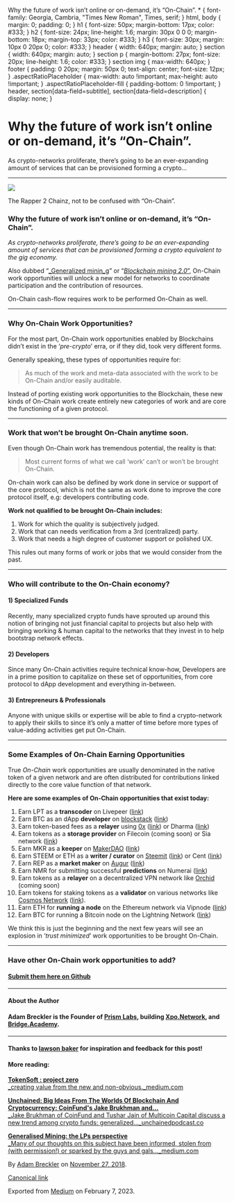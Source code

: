  Why the future of work isn’t online or on-demand, it’s “On-Chain”. \* { font-family: Georgia, Cambria, "Times New Roman", Times, serif; } html, body { margin: 0; padding: 0; } h1 { font-size: 50px; margin-bottom: 17px; color: #333; } h2 { font-size: 24px; line-height: 1.6; margin: 30px 0 0 0; margin-bottom: 18px; margin-top: 33px; color: #333; } h3 { font-size: 30px; margin: 10px 0 20px 0; color: #333; } header { width: 640px; margin: auto; } section { width: 640px; margin: auto; } section p { margin-bottom: 27px; font-size: 20px; line-height: 1.6; color: #333; } section img { max-width: 640px; } footer { padding: 0 20px; margin: 50px 0; text-align: center; font-size: 12px; } .aspectRatioPlaceholder { max-width: auto !important; max-height: auto !important; } .aspectRatioPlaceholder-fill { padding-bottom: 0 !important; } header, section\[data-field=subtitle\], section\[data-field=description\] { display: none; }

Why the future of work isn’t online or on-demand, it’s “On-Chain”.
==================================================================

As crypto-networks proliferate, there’s going to be an ever-expanding amount of services that can be provisioned forming a crypto…

* * *

![](https://cdn-images-1.medium.com/max/800/1*0GJejL93TXnM0M-vk5w7Qg.jpeg)

The Rapper 2 Chainz, not to be confused with “On-Chain”.

### Why the future of work isn’t online or on-demand, it’s “On-Chain”.

_As crypto-networks proliferate, there’s going to be an ever-expanding amount of services that can be provisioned forming a crypto equivalent to the gig economy._

Also dubbed “[_Generalized minin_g](https://medium.com/tag/generalised-mining)” or “[_Blockchain mining 2.0_”](https://medium.com/notation-capital/notation-blockchain-mining-2-0-dcf46a28f7eb), On-Chain work opportunities will unlock a new model for networks to coordinate participation and the contribution of resources.

On-Chain cash-flow requires work to be performed On-Chain as well.

* * *

### Why On-Chain Work Opportunities?

For the most part, On-Chain work opportunities enabled by Blockchains didn’t exist in the ‘_pre-crypto_’ erra, or if they did, took very different forms.

Generally speaking, these types of opportunities require for:

> As much of the work and meta-data associated with the work to be On-Chain and/or easily auditable.

Instead of porting existing work opportunities to the Blockchain, these new kinds of On-Chain work create entirely new categories of work and are core the functioning of a given protocol.

* * *

### Work that won’t be brought On-Chain anytime soon.

Even though On-Chain work has tremendous potential, the reality is that:

> Most current forms of what we call ‘work’ can’t or won’t be brought On-Chain.

On-chain work can also be defined by work done in service or support of the core protocol, which is not the same as work done to improve the core protocol itself, e.g: developers contributing code.

**Work not qualified to be brought On-Chain includes:**

1.  Work for which the quality is subjectively judged.
2.  Work that can needs verification from a 3rd (centralized) party.
3.  Work that needs a high degree of customer support or polished UX.

This rules out many forms of work or jobs that we would consider from the past.

* * *

### Who will contribute to the On-Chain economy?

#### 1) Specialized Funds

Recently, many specialized crypto funds have sprouted up around this notion of bringing not just financial capital to projects but also help with bringing working & human capital to the networks that they invest in to help bootstrap network effects.

#### 2) Developers

Since many On-Chain activities require technical know-how, Developers are in a prime position to capitalize on these set of opportunities, from core protocol to dApp development and everything in-between.

#### 3) Entrepreneurs & Professionals

Anyone with unique skills or expertise will be able to find a crypto-network to apply their skills to since it’s only a matter of time before more types of value-adding activities get put On-Chain.

* * *

### Some Examples of On-Chain Earning Opportunities

True _On-Chain_ work opportunities are usually denominated in the native token of a given network and are often distributed for contributions linked directly to the core value function of that network.

**Here are some examples of On-Chain opportunities that exist today:**

1.  Earn LPT as a **transcoder** on Livepeer ([link](https://forum.livepeer.org/t/earn-more-lpt-referral-pilot/260))
2.  Earn BTC as an dApp **developer** on [blockstack](https://medium.com/u/19349106268a) ([link](https://app.co/mining))
3.  Earn token-based fees as a **relayer** using [0x](https://medium.com/u/109d6442eba6) ([link](https://blog.0xproject.com/18-ideas-for-0x-relayers-in-2018-80a1498b955f)) or Dharma ([link](https://blog.dharma.io/dharma-relayer-kit-73dea1d665c1))
4.  Earn tokens as a **storage provider** on Filecoin (coming soon) or Sia network ([link](https://sia.tech/get-started))
5.  Earn MKR as a **keeper** on [MakerDAO](https://medium.com/u/743224aba00c) ([link](https://developer.makerdao.com/keepers/))
6.  Earn STEEM or ETH as a **writer / curator** on [Steemit](https://medium.com/u/a3df9c24e249) ([link](https://kadavy.net/blog/posts/steemit-beginners/)) or Cent ([link](https://beta.cent.co/))
7.  Earn REP as a **market maker** on [Augur](https://medium.com/u/f4d568271227) ([link](https://www.reddit.com/r/Augur/comments/8z1wwl/how_do_i_gain_rep_by_reporting_on_events/))
8.  Earn NMR for submitting successful **predictions** on Numerai ([link](https://numer.ai/))
9.  Earn tokens as a **relayer** on a decentralized VPN network like [Orchid](https://medium.com/u/5df805f020f6) (coming soon)
10. Earn tokens for staking tokens as a **validator** on various networks like [Cosmos Network](https://medium.com/u/e8cb21d22b0b) ([link](https://cosmos.network/staking)).
11. Earn ETH for **running a node** on the Ethereum network via Vipnode ([link](https://medium.com/vipnode/vipnode-progress-update-3-16b07037d3b3))
12. Earn BTC for running a Bitcoin node on the Lightning Network ([link](https://medium.com/coinmonks/the-lightning-network-how-to-install-and-hopefully-make-money-6e3058e3fa7c))

We think this is just the beginning and the next few years will see an explosion in ‘_trust minimized_’ work opportunities to be brought On-Chain.

* * *

### Have other On-Chain work opportunities to add?

#### [Submit them here on Github](https://github.com/Prism-Labs/on-chain-work/tree/master)

* * *

#### About the Author

#### Adam Breckler is the Founder of [Prism Labs](http://www.prism.io), building [Xpo.Network](http://Xpo.Network), and [Bridge.Academy](https://bridge.academy).

* * *

#### **Thanks to** [**lawson baker**](https://medium.com/u/62588945e872) **for inspiration and feedback for this post!**

#### **More reading:**

[**TokenSoft : project zero**  <br>_creating value from the new and non-obvious._medium.com](https://medium.com/@lwsnbaker/tokensoft-project-zero-5f9f74602fb2)[](https://medium.com/@lwsnbaker/tokensoft-project-zero-5f9f74602fb2)

[**Unchained: Big Ideas From The Worlds Of Blockchain And Cryptocurrency: CoinFund's Jake Brukhman and…**  <br>_Jake Brukhman of CoinFund and Tushar Jain of Multicoin Capital discuss a new trend among crypto funds: generalized…_unchainedpodcast.co](http://unchainedpodcast.co/coinfunds-jake-brukhman-and-multicoins-tushar-jain-on-generalized-mining-ep92)[](http://unchainedpodcast.co/coinfunds-jake-brukhman-and-multicoins-tushar-jain-on-generalized-mining-ep92)

[**Generalised Mining: the LPs perspective**  <br>_Many of our thoughts on this subject have been informed, stolen from (with permission!) or sparked by the guys and gals…_medium.com](https://medium.com/cambrial-capital/generalised-mining-the-lps-perspective-72dfa2d22afd)[](https://medium.com/cambrial-capital/generalised-mining-the-lps-perspective-72dfa2d22afd)

By [Adam Breckler](https://medium.com/@adambreckler) on [November 27, 2018](https://medium.com/p/1b549c829ab8).

[Canonical link](https://medium.com/@adambreckler/why-the-future-of-work-isnt-online-or-on-demand-it-s-on-chain-1b549c829ab8)

Exported from [Medium](https://medium.com) on February 7, 2023.